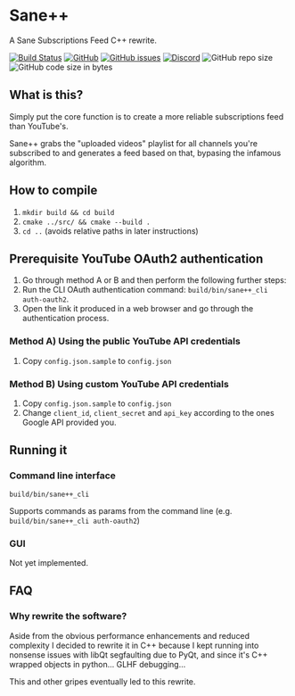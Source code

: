 # Sane++
A Sane Subscriptions Feed C++ rewrite.

[![Build Status](https://api.travis-ci.org/BluABK/sanepp.svg?branch=master)](https://travis-ci.org/BluABK/sanepp)
[![GitHub](https://img.shields.io/github/license/bluabk/sanepp.svg)](https://raw.githubusercontent.com/BluABK/sanepp/master/LICENSE.md)
[![GitHub issues](https://img.shields.io/github/issues/bluabk/sanepp.svg)](https://github.com/BluABK/sanepp/issues)
[![Discord](https://img.shields.io/discord/499274159839379473.svg?style=popout)](https://discord.gg/7KcvPt4)
![GitHub repo size](https://img.shields.io/github/repo-size/bluabk/sanepp.svg?style=popout)
![GitHub code size in bytes](https://img.shields.io/github/languages/code-size/bluabk/sanepp.svg)


## What is this?
Simply put the core function is to create a more reliable subscriptions feed than YouTube's.

Sane++ grabs the "uploaded videos" playlist for all channels you're subscribed to and generates a feed based on that, bypasing the infamous algorithm. 

## How to compile
  1. `mkdir build && cd build`
  2. `cmake ../src/ && cmake --build .`
  3. `cd ..` (avoids relative paths in later instructions)

## Prerequisite YouTube OAuth2 authentication
1. Go through method A or B and then perform the following further steps:
2. Run the CLI OAuth authentication command: `build/bin/sane++_cli auth-oauth2`.
3. Open the link it produced in a web browser and go through the authentication process.

### Method A) Using the public YouTube API credentials
1. Copy `config.json.sample` to `config.json`

### Method B) Using custom YouTube API credentials
1. Copy `config.json.sample` to `config.json`
2. Change `client_id`, `client_secret` and `api_key` according to the ones Google API provided you.

## Running it

### Command line interface
`build/bin/sane++_cli`

Supports commands as params from the command line (e.g. `build/bin/sane++_cli auth-oauth2`)

### GUI
Not yet implemented.

## FAQ
### Why rewrite the software?
Aside from the obvious performance enhancements and reduced complexity I decided to rewrite it in C++ because I kept running into nonsense issues with libQt segfaulting due to PyQt, and since it's C++ wrapped objects in python... GLHF debugging...

This and other gripes eventually led to this rewrite.
